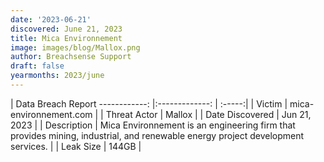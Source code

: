 ```yaml
---
date: '2023-06-21'
discovered: June 21, 2023
title: Mica Environnement
image: images/blog/Mallox.png
author: Breachsense Support
draft: false
yearmonths: 2023/june
---
```



| Data Breach Report
------------:     |:-------------:    | :-----:|
| Victim      | mica-environnement.com      | 
| Threat Actor      | Mallox      | 
| Date Discovered      | Jun 21, 2023      | 
| Description      | Mica Environnement is an engineering firm that provides mining, industrial, and renewable energy project development services.      | 
| Leak Size      | 144GB      | 

